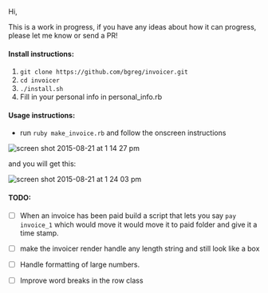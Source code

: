 Hi, 

This is a work in progress, if you have any ideas about how it can progress, please let me know or send a PR! 

#### Install instructions: 

1. `git clone https://github.com/bgreg/invoicer.git`
1. `cd invoicer`
1. `./install.sh`
1. Fill in your personal info in personal_info.rb


#### Usage instructions:

- run `ruby make_invoice.rb` and follow the onscreen instructions

![screen shot 2015-08-21 at 1 14 27 pm](https://cloud.githubusercontent.com/assets/3711139/9418217/3258c862-4807-11e5-9db3-dff1c477de0c.png)


and you will get this: 

![screen shot 2015-08-21 at 1 24 03 pm](https://cloud.githubusercontent.com/assets/3711139/9418327/fe96adae-4807-11e5-8397-f8af75525732.png)



#### TODO: 

- [ ] When an invoice has been paid build a script that lets you say `pay invoice_1` 
    which would move it would move it to paid folder and give it a time stamp.  

- [ ] make the invoicer render handle any length string and still look like a box

- [ ] Handle formatting of large numbers.  

- [ ] Improve word breaks in the row class

